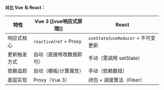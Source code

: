 #### **对比 Vue 与 React**：

| 特性     | Vue 3 [[vue响应式原理]]          | React                           |
| ------ | ------------------------ | ------------------------------- |
| 响应式核心  | `reactive`/`ref` + Proxy | `useState`/`useReducer` + 不可变更新 |
| 更新触发方式 | 自动（直接修改数据即可）             | 手动（需调用 setState）                |
| 依赖追踪   | 自动（模板/计算属性）              | 手动（依赖数组）                        |
| 底层实现   | Proxy（Vue 3）             | 闭包 + 调度算法（Fiber）                |
